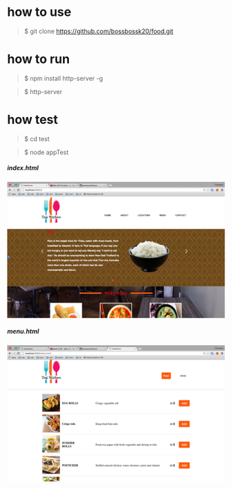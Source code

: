 # how to use
> $ git clone https://github.com/bossbossk20/food.git


# how to run
>$ npm install http-server -g


>$ http-server

# how test
> $ cd test



> $ node appTest  
##### index.html

![ screenshot](images/screen.png)

##### menu.html

![ screenshot](images/screen2.png)
